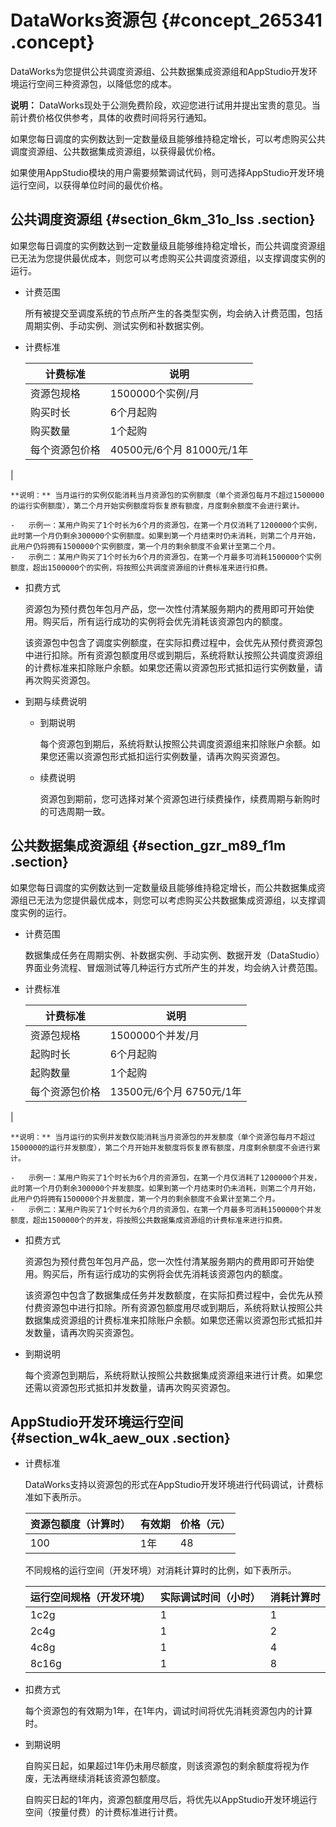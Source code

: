 # DataWorks资源包 {#concept_265341 .concept}

DataWorks为您提供公共调度资源组、公共数据集成资源组和AppStudio开发环境运行空间三种资源包，以降低您的成本。

**说明：** DataWorks现处于公测免费阶段，欢迎您进行试用并提出宝贵的意见。当前计费价格仅供参考，具体的收费时间将另行通知。

如果您每日调度的实例数达到一定数量级且能够维持稳定增长，可以考虑购买公共调度资源组、公共数据集成资源组，以获得最优价格。

如果使用AppStudio模块的用户需要频繁调试代码，则可选择AppStudio开发环境运行空间，以获得单位时间的最优价格。

## 公共调度资源组 {#section_6km_31o_lss .section}

如果您每日调度的实例数达到一定数量级且能够维持稳定增长，而公共调度资源组已无法为您提供最优成本，则您可以考虑购买公共调度资源组，以支撑调度实例的运行。

-   计费范围

    所有被提交至调度系统的节点所产生的各类型实例，均会纳入计费范围，包括周期实例、手动实例、测试实例和补数据实例。

-   计费标准

    |计费标准|说明|
    |----|--|
    |资源包规格|1500000个实例/月|
    |购买时长|6个月起购|
    |购买数量|1个起购|
    |每个资源包价格|40500元/6个月 81000元/1年

 |

    **说明：** 当月运行的实例仅能消耗当月资源包的实例额度（单个资源包每月不超过1500000的运行实例额度），第二个月开始实例额度将恢复原有额度，月度剩余额度不会进行累计。

    -   示例一：某用户购买了1个时长为6个月的资源包，在第一个月仅消耗了1200000个实例，此时第一个月仍剩余300000个实例额度。如果到第一个月结束时仍未消耗，则第二个月开始，此用户仍将拥有1500000个实例额度，第一个月的剩余额度不会累计至第二个月。
    -   示例二：某用户购买了1个时长为6个月的资源包，在第一个月最多可消耗1500000个实例额度，超出1500000个的实例，将按照公共调度资源组的计费标准来进行扣费。
-   扣费方式

    资源包为预付费包年包月产品，您一次性付清某服务期内的费用即可开始使用。购买后，所有运行成功的实例将会优先消耗该资源包内的额度。

    该资源包中包含了调度实例额度，在实际扣费过程中，会优先从预付费资源包中进行扣除。所有资源包额度用尽或到期后，系统将默认按照公共调度资源组的计费标准来扣除账户余额。如果您还需以资源包形式抵扣运行实例数量，请再次购买资源包。

-   到期与续费说明
    -   到期说明

        每个资源包到期后，系统将默认按照公共调度资源组来扣除账户余额。如果您还需以资源包形式抵扣运行实例数量，请再次购买资源包。

    -   续费说明

        资源包到期前，您可选择对某个资源包进行续费操作，续费周期与新购时的可选周期一致。


## 公共数据集成资源组 {#section_gzr_m89_f1m .section}

如果您每日调度的实例数达到一定数量级且能够维持稳定增长，而公共数据集成资源组已无法为您提供最优成本，则您可以考虑购买公共数据集成资源组，以支撑调度实例的运行。

-   计费范围

    数据集成任务在周期实例、补数据实例、手动实例、数据开发（DataStudio）界面业务流程、冒烟测试等几种运行方式所产生的并发，均会纳入计费范围。

-   计费标准

    |计费标准|说明|
    |----|--|
    |资源包规格|1500000个并发/月|
    |起购时长|6个月起购|
    |起购数量|1个起购|
    |每个资源包价格|13500元/6个月 6750元/1年

 |

    **说明：** 当月运行的实例并发数仅能消耗当月资源包的并发额度（单个资源包每月不超过1500000的运行并发额度），第二个月开始并发额度将恢复原有额度，月度剩余额度不会进行累计。

    -   示例一：某用户购买了1个时长为6个月的资源包，在第一个月仅消耗了1200000个并发，此时第一个月仍剩余300000个并发额度。如果到第一个月结束时仍未消耗，则第二个月开始，此用户仍将拥有1500000个并发额度，第一个月的剩余额度不会累计至第二个月。
    -   示例二：某用户购买了1个时长为6个月的资源包，在第一个月最多可消耗1500000个并发额度，超出1500000个的并发，将按照公共数据集成资源组的计费标准来进行扣费。
-   扣费方式

    资源包为预付费包年包月产品，您一次性付清某服务期内的费用即可开始使用。购买后，所有运行成功的实例将会优先消耗该资源包内的额度。

    该资源包中包含了数据集成任务并发数额度，在实际扣费过程中，会优先从预付费资源包中进行扣除。所有资源包额度用尽或到期后，系统将默认按照公共数据集成资源组的计费标准来扣除账户余额。如果您还需以资源包形式抵扣并发数量，请再次购买资源包。

-   到期说明

    每个资源包到期后，系统将默认按照公共数据集成资源组来进行计费。如果您还需以资源包形式抵扣并发数量，请再次购买资源包。


## AppStudio开发环境运行空间 {#section_w4k_aew_oux .section}

-   计费标准

    DataWorks支持以资源包的形式在AppStudio开发环境进行代码调试，计费标准如下表所示。

    |资源包额度（计算时）|有效期|价格（元）|
    |----------|---|-----|
    |100|1年|48|

    不同规格的运行空间（开发环境）对消耗计算时的比例，如下表所示。

    |运行空间规格（开发环境）|实际调试时间（小时）|消耗计算时|
    |------------|----------|-----|
    |1c2g|1|1|
    |2c4g|1|2|
    |4c8g|1|4|
    |8c16g|1|8|

-   扣费方式

    每个资源包的有效期为1年，在1年内，调试时间将优先消耗资源包内的计算时。

-   到期说明

    自购买日起，如果超过1年仍未用尽额度，则该资源包的剩余额度将视为作废，无法再继续消耗该资源包额度。

    自购买日起的1年内，资源包额度用尽后，将优先以AppStudio开发环境运行空间（按量付费）的计费标准进行计费。


